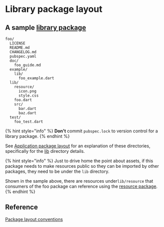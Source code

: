 # Library package layout

## A sample [library package](https://dart.dev/tools/pub/glossary#library-package)

```text
foo/
  LICENSE
  README.md
  CHANGELOG.md
  pubspec.yaml
  doc/
    foo_guide.md
  example/
    lib/
      foo_example.dart
  lib/
    resource/
      icon.png
      style.css
    foo.dart
    src/
      bar.dart
      baz.dart
  test/
    foo_test.dart
```

{% hint style="info" %}
**Don't** commit `pubspec.lock` to version control for a library package.
{% endhint %}

See [Application package layout](general-package-layout.md) for an explanation of these directories, specifically for the [lib](general-package-layout.md#the-lib-directory) directory details.

{% hint style="info" %}
Just to drive home the point about assets, if this package needs to make resources public so they can be imported by other packages, they need to be under the `lib` directory.

Shown in the sample above,  there are resources under`lib/resource` that consumers of the foo package can reference using the [resource package](https://github.com/dart-lang/resource).
{% endhint %}

## Reference

[Package layout conventions](https://dart.dev/tools/pub/package-layout)




